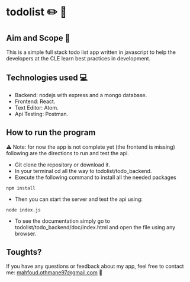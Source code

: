 # todolist :pencil2: :blue_book:

## Aim and Scope :dart:
This is a simple full stack todo list app written in javascript to help the developers at the CLE learn best practices in development.

## Technologies used :computer:
* Backend: nodejs with express and a mongo database.
* Frontend: React.
* Text Editor: Atom.
* Api Testing: Postman.

## How to run the program
:warning: Note: for now the app is not complete yet (the frontend is missing) following are the directions to run and test the api.
* Git clone the repository or download it.
* In your terminal cd all the way to todolist/todo_backend.
* Execute the following command to install all the needed packages
```
npm install
```
* Then you can start the server and test the api using:
```
node index.js
```
* To see the documentation simply go to todolist/todo_backend/doc/index.html and open the file using any browser.

## Toughts?
If you have any questions or feedback about my app, feel free to contact me: mahfoud.othmane97@gmail.com :incoming_envelope:

